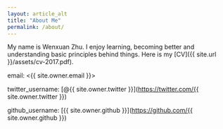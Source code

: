```yaml
---
layout: article_alt
title: "About Me"
permalink: /about/
---
```


My name is Wenxuan Zhu. I enjoy learning, becoming better and understanding basic principles behind things. Here is my [CV]({{ site.url }}/assets/cv-2017.pdf).

email: <{{ site.owner.email }}>

twitter_username: [@{{ site.owner.twitter }}](https://twitter.com/{{ site.owner.twitter }})

github_username:  [{{ site.owner.github }}](https://github.com/{{ site.owner.github }})